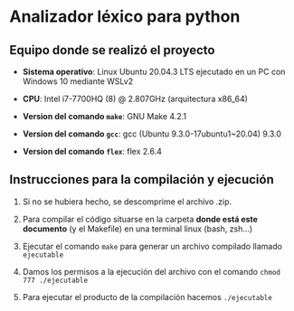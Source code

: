 # Analizador léxico para python

## Equipo donde se realizó el proyecto

* **Sistema operativo**: Linux Ubuntu 20.04.3 LTS ejecutado en un PC con Windows 10 mediante WSLv2

* **CPU**: Intel i7-7700HQ (8) @ 2.807GHz (arquitectura x86_64)

* **Version del comando `make`**: GNU Make 4.2.1

* **Version del comando `gcc`**: gcc (Ubuntu 9.3.0-17ubuntu1~20.04) 9.3.0

* **Version del comando `flex`**: flex 2.6.4

## Instrucciones para la compilación y ejecución

1. Si no se hubiera hecho, se descomprime el archivo .zip.

2. Para compilar el código situarse en la carpeta **donde está este documento** (y el Makefile) en una terminal linux (bash, zsh...)

3. Ejecutar el comando `make` para generar un archivo compilado llamado `ejecutable`

4. Damos los permisos a la ejecución del archivo con el comando `chmod 777 ./ejecutable`

5. Para ejecutar el producto de la compilación hacemos `./ejecutable`
